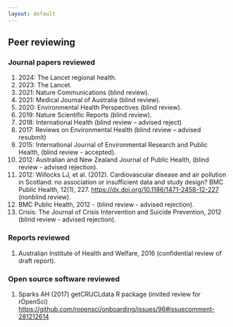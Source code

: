 ```yaml
---
layout: default
---
```


## Peer reviewing

### Journal papers reviewed

1. 2024: The Lancet regional health.
1. 2023: The Lancet.
1. 2021: Nature Communications (blind review).
1. 2021: Medical Journal of Australia (blind review).
1. 2020: Environmental Health Perspectives (blind review).
1. 2019: Nature Scientific Reports (blind review).
1. 2018: International Health (blind review – advised reject)
1. 2017: Reviews on Environmental Health (blind review – advised resubmit)
1. 2015: International Journal of Environmental Research and Public Health, (blind review - accepted).
1. 2012: Australian and New Zealand Journal of Public Health, (blind review - advised rejection).
1. 2012: Willocks LJ, et al. (2012). Cardiovascular disease and air pollution in Scotland: no association or insufficient data and study design? BMC Public Health, 12(1), 227. https://dx.doi.org/10.1186/1471-2458-12-227 (nonblind review).
1. BMC Public Health, 2012 - (blind review - advised rejection).
1. Crisis: The Journal of Crisis Intervention and Suicide Prevention, 2012 (blind review - advised rejection).

### Reports reviewed

1. Australian Institute of Health and Welfare, 2016 (confidential review of draft report).

### Open source software reviewed

1. Sparks AH (2017) getCRUCLdata R package (invited review for rOpenSci) https://github.com/ropensci/onboarding/issues/96#issuecomment-281212614 
